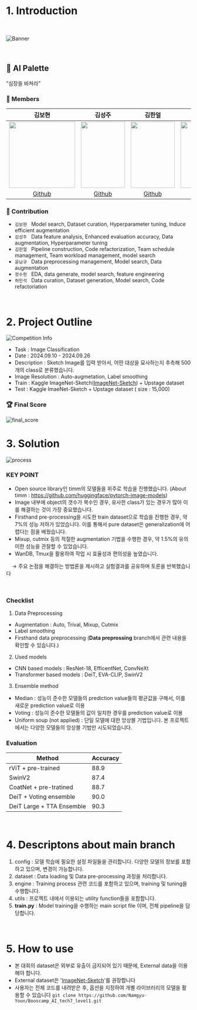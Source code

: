 
# 1. Introduction  
<br/>
<p align="center">

   ![Banner](https://github.com/user-attachments/assets/a8a7edbe-04e2-461c-bbdd-50c31ba80ff9)
  
<br/>

## 🎨 AI Palette  
”심장을 바쳐라”  
### 🔅 Members  

김보현|김성주|김한얼|윤남규|정수현|허민석
:-:|:-:|:-:|:-:|:-:|:-:
<img src="https://github.com/user-attachments/assets/afedd001-af1e-4526-8a26-7c349a257ac2" height="180"/>|<img src="https://github.com/user-attachments/assets/a74ff7ad-9f0d-49bd-80e5-f07dd7620b8b" height="180" width="120"/>|<img src="https://github.com/user-attachments/assets/c4f6ca39-0528-4fa2-8587-fdeceb4405b4" height="180" width="120"/>|<img src="https://github.com/user-attachments/assets/94a7ddff-1da8-460c-8bd0-98e12b29f53f" height="180" width="120"/>|<img src="https://github.com/user-attachments/assets/f357c358-4099-464f-9e4a-ace9340f4ea0" height="180" width="120"/>|<img src="https://github.com/user-attachments/assets/ded33cfe-53d2-4220-b609-c4e5f25db61f" height="180" width="120"/>
[Github](https://github.com/boyamie)|[Github](https://github.com/kimmaru)|[Github](https://github.com/Haneol-Kijm)|[Github](https://github.com/Namgyu-Youn)|[Github](https://github.com/suhyun6363)|[Github](https://github.com/minseokheo)


### 🔅 Contribution  
- `김보현` &nbsp; Model search, Dataset curation, Hyperparameter tuning, Induce efficient augmentation
- `김성주` &nbsp; Data feature analysis, Enhanced evaluation accuracy, Data augmentation, Hyperparameter tuning
- `김한얼` &nbsp; Pipeline construction, Code refactorization, Team schedule management, Team workload management, model search
- `윤남규` &nbsp; Data preprocessing management, Model search, Data augmentation  
- `정수현` &nbsp; EDA, data generate, model search, feature engineering
- `허민석` &nbsp; Data curation, Dataset generation, Model search, Code refactoriation

[image1]: ./_img/김한얼.png
[image2]: ./_img/김보현.png
[image3]: ./_img/김성주.jpg
[image4]: ./_img/윤남규.png
[image5]: ./_img/정수현.png
[image6]: ./_img/허민석.jpg

<br/>

# 2. Project Outline  

![Competition Info](https://github.com/user-attachments/assets/bad4743f-73d4-4b83-a2de-d863ef264aa3)


- Task : Image Classification
- Date : 2024.09.10 - 2024.09.26
- Description : Sketch Image를 입력 받아서, 어떤 대상을 묘사하는지 추측해 500개의 class로 분류했습니다.
- Image Resolution : Auto-augmetation, Label smoothing
- Train : Kaggle ImageNet-Sketch([ImageNet-Sketch](https://www.kaggle.com/datasets/wanghaohan/imagenetsketch)) + Upstage dataset
- Test : Kaggle ImaeNet-Sketch + Upstage dataset ( size : 15,000)

### 🏆 Final Score  

![final_score](https://github.com/user-attachments/assets/c7ed5fb2-56eb-452d-bf28-db9f11725562)


# 3. Solution
![process](https://github.com/user-attachments/assets/ba89917f-66de-46f5-bf99-861cd670691d)

### KEY POINT
- Open source library인 timm의 모델들을 위주로 학습을 진행했습니다. (About timm : https://github.com/huggingface/pytorch-image-models)
- Image 내부에 object의 갯수가 복수인 경우, 유사한 class가 있는 경우가 많아 이를 해결하는 것이 가장 중요했습니다.
- Firsthand pre-processing을 시도한 train dataset으로 학습을 진행한 경우, 약 7%의 성능 저하가 있었습니다. 이를 통해서 pure dataset은 generalization에 어렵다는 점을 배웠습니다.
- Mixup, cutmix 등의 적절한 augmentation 기법을 수행한 경우, 약 1.5%의 유의미한 성능을 관찰할 수 있었습니다.
- WanDB, Tmux을 활용하여 작업 시 효율성과 편의성을 높였습니다.

&nbsp; &nbsp; → 주요 논점을 해결하는 방법론을 제시하고 실험결과를 공유하며 토론을 반복했습니다   

[process]: ./_img/process.png
<br/>

### Checklist

1. Data Preprocessing
- Augmentation : Auto, Trival, Mixup, Cutmix
- Label smoothing
- Firsthand data preprocessing (**Data preprossing** branch에서 관련 내용을 확인할 수 있습니다.)

2. Used models
- CNN based models : ResNet-18, EfficentNet, ConvNeXt
- Transformer based models : DeiT, EVA-CLIP, SwinV2

3. Ensemble method
- Median : 성능이 준수한 모델들의 prediction value들의 평균값을 구해서, 이를 새로운 prediction value로 이용
- Voting : 성능이 준수한 모델들의 값이 일치한 경우를 prediction value로 이용
- Uniform soup (not applied) : 단일 모델에 대한 앙상블 기법입니다. 본 프로젝트에서는 다양한 모델들의 앙상블 기법만 시도되었습니다.

### Evaluation

| Method                    | Accuracy |
| ------------------------- | ------- |
| rViT + pre-trained        | 88.9    |
| SwinV2                    | 87.4    |
| CoatNet + pre-tratined    | 88.7    |
| DeiT + Voting ensemble    | 90.0    |
| DeiT Large + TTA Ensemble | 90.3    |

<br/>

# 4. Descriptons about main branch
1. config : 모델 학습에 필요한 설정 파일들을 관리합니다. 다양한 모델의 정보를 포함하고 있으며, 변경이 가능합니다.
2. dataset : Data loading 및 Data pre-processing 과정을 처리합니다. 
3. engine : Training process 관련 코드를 포함하고 있으며, training 및 tuning을 수행합니다.
4. utils : 프로젝트 내에서 이용되는 utility function들을 포함합니다.
5. **train.py** : Model training을 수행하는 main script file 이며, 전체 pipeline을 담당합니다.
<br/>

# 5. How to use
- 본 대회의 dataset은 외부로 유출이 금지되어 있기 때문에, External data을 이용해야 합니다.
- External dataset은 '[ImageNet-Sketch](https://www.kaggle.com/datasets/wanghaohan/imagenetsketch)'를 권장합니다
- 사용자는 전체 코드를 내려받은 후, 옵션을 지정하여 개별 라이브러리의 모델을 활용할 수 있습니다
`git clone https://github.com/Namgyu-Youn/Booscamp_AI_tech7_level1.git`
